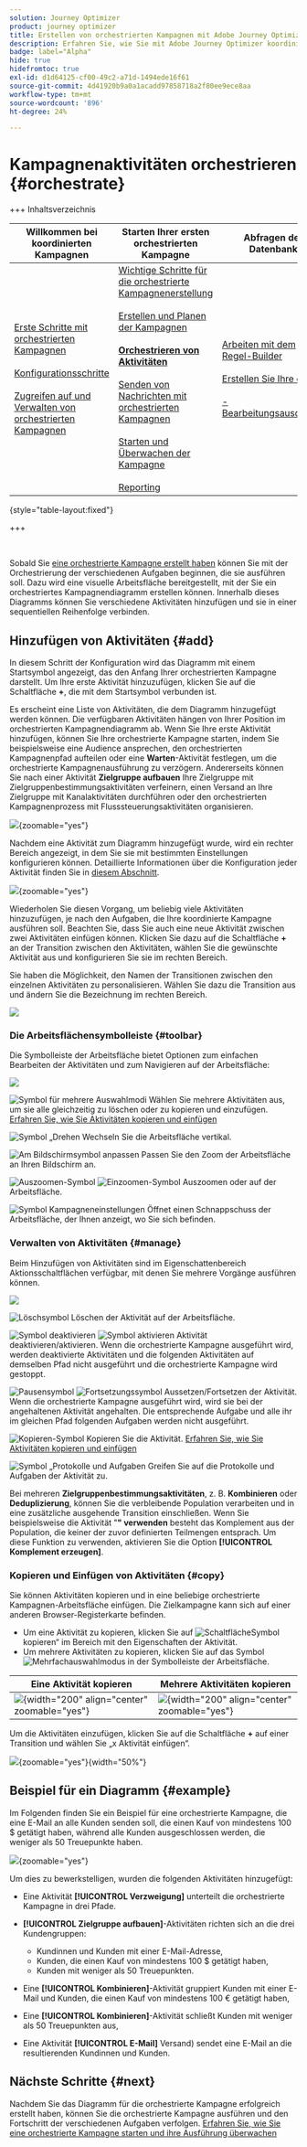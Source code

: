 ```yaml
---
solution: Journey Optimizer
product: journey optimizer
title: Erstellen von orchestrierten Kampagnen mit Adobe Journey Optimizer
description: Erfahren Sie, wie Sie mit Adobe Journey Optimizer koordinierte Kampagnen erstellen
badge: label="Alpha"
hide: true
hidefromtoc: true
exl-id: d1d64125-cf00-49c2-a71d-1494ede16f61
source-git-commit: 4d41920b9a0a1acadd97858718a2f80ee9ece8aa
workflow-type: tm+mt
source-wordcount: '896'
ht-degree: 24%

---
```


# Kampagnenaktivitäten orchestrieren {#orchestrate}

+++ Inhaltsverzeichnis

| Willkommen bei koordinierten Kampagnen | Starten Ihrer ersten orchestrierten Kampagne | Abfragen der Datenbank | Aktivitäten für orchestrierte Kampagnen |
|---|---|---|---|
| [Erste Schritte mit orchestrierten Kampagnen](gs-orchestrated-campaigns.md)<br/><br/>[Konfigurationsschritte](configuration-steps.md)<br/><br/>[Zugreifen auf und Verwalten von orchestrierten Kampagnen](access-manage-orchestrated-campaigns.md) | [Wichtige Schritte für die orchestrierte Kampagnenerstellung](gs-campaign-creation.md)<br/><br/>[Erstellen und Planen der Kampagnen](create-orchestrated-campaign.md)<br/><br/><b>[Orchestrieren von Aktivitäten](orchestrate-activities.md)</b><br/><br/>[ Senden von Nachrichten mit orchestrierten Kampagnen](send-messages.md)<br/><br/>[Starten und Überwachen der Kampagne](start-monitor-campaigns.md)<br/><br/>[Reporting](reporting-campaigns.md) | [Arbeiten mit dem Regel-Builder](orchestrated-rule-builder.md)<br/><br/>[Erstellen Sie Ihre ersten ](build-query.md)<br/><br/>[-Bearbeitungsausdrücke](edit-expressions.md) | [Erste Schritte mit Aktivitäten](activities/about-activities.md)<br/><br/>Aktivitäten:<br/>[Und-Verknüpfung](activities/and-join.md) - [Zielgruppe aufbauen](activities/build-audience.md) - [Dimensionsänderung](activities/change-dimension.md) - [Kombinieren](activities/combine.md) - [Deduplizierung](activities/enrichment.md) - [Verzweigung](activities/fork.md) - [Abstimmung](activities/reconciliation.md) - [Aufspaltung](activities/split.md) [&#128279;](activities/wait.md) Warten[&#128279;](activities/deduplication.md)  |

{style="table-layout:fixed"}

+++

<br/>

Sobald Sie [eine orchestrierte Kampagne erstellt haben](gs-campaign-creation.md) können Sie mit der Orchestrierung der verschiedenen Aufgaben beginnen, die sie ausführen soll. Dazu wird eine visuelle Arbeitsfläche bereitgestellt, mit der Sie ein orchestriertes Kampagnendiagramm erstellen können. Innerhalb dieses Diagramms können Sie verschiedene Aktivitäten hinzufügen und sie in einer sequentiellen Reihenfolge verbinden.

## Hinzufügen von Aktivitäten {#add}

In diesem Schritt der Konfiguration wird das Diagramm mit einem Startsymbol angezeigt, das den Anfang Ihrer orchestrierten Kampagne darstellt. Um Ihre erste Aktivität hinzuzufügen, klicken Sie auf die Schaltfläche **+**, die mit dem Startsymbol verbunden ist.

Es erscheint eine Liste von Aktivitäten, die dem Diagramm hinzugefügt werden können. Die verfügbaren Aktivitäten hängen von Ihrer Position im orchestrierten Kampagnendiagramm ab. Wenn Sie Ihre erste Aktivität hinzufügen, können Sie Ihre orchestrierte Kampagne starten, indem Sie beispielsweise eine Audience ansprechen, den orchestrierten Kampagnenpfad aufteilen oder eine **Warten**-Aktivität festlegen, um die orchestrierte Kampagnenausführung zu verzögern. Andererseits können Sie nach einer Aktivität **Zielgruppe aufbauen** Ihre Zielgruppe mit Zielgruppenbestimmungsaktivitäten verfeinern, einen Versand an Ihre Zielgruppe mit Kanalaktivitäten durchführen oder den orchestrierten Kampagnenprozess mit Flusssteuerungsaktivitäten organisieren.

![](assets/orchestrated-start.png){zoomable="yes"}

Nachdem eine Aktivität zum Diagramm hinzugefügt wurde, wird ein rechter Bereich angezeigt, in dem Sie sie mit bestimmten Einstellungen konfigurieren können. Detaillierte Informationen über die Konfiguration jeder Aktivität finden Sie in [diesem Abschnitt](activities/about-activities.md).

![](assets/orchestrated-configure-activities.png){zoomable="yes"}

Wiederholen Sie diesen Vorgang, um beliebig viele Aktivitäten hinzuzufügen, je nach den Aufgaben, die Ihre koordinierte Kampagne ausführen soll. Beachten Sie, dass Sie auch eine neue Aktivität zwischen zwei Aktivitäten einfügen können. Klicken Sie dazu auf die Schaltfläche **+** an der Transition zwischen den Aktivitäten, wählen Sie die gewünschte Aktivität aus und konfigurieren Sie sie im rechten Bereich.

Sie haben die Möglichkeit, den Namen der Transitionen zwischen den einzelnen Aktivitäten zu personalisieren. Wählen Sie dazu die Transition aus und ändern Sie die Bezeichnung im rechten Bereich.

![](assets/canvas-transition.png)

### Die Arbeitsflächensymbolleiste {#toolbar}

Die Symbolleiste der Arbeitsfläche bietet Optionen zum einfachen Bearbeiten der Aktivitäten und zum Navigieren auf der Arbeitsfläche:

![](assets/orchestrated-toolbar.png)

![Symbol für mehrere Auswahlmodi](assets/do-not-localize/canvas-multiple.svg) Wählen Sie mehrere Aktivitäten aus, um sie alle gleichzeitig zu löschen oder zu kopieren und einzufügen. [Erfahren Sie, wie Sie Aktivitäten kopieren und einfügen](#copy)

![Symbol „Drehen](assets/do-not-localize/canvas-rotate.svg) Wechseln Sie die Arbeitsfläche vertikal.

![Am Bildschirmsymbol anpassen](assets/do-not-localize/canvas-fit.svg) Passen Sie den Zoom der Arbeitsfläche an Ihren Bildschirm an.

![Auszoomen-Symbol](assets/do-not-localize/canvas-zoomout.svg) ![Einzoomen-Symbol](assets/do-not-localize/canvas-zoomin.svg) Auszoomen oder auf der Arbeitsfläche.

![Symbol Kampagneneinstellungen](assets/do-not-localize/canvas-map.svg) Öffnet einen Schnappschuss der Arbeitsfläche, der Ihnen anzeigt, wo Sie sich befinden.

### Verwalten von Aktivitäten {#manage}

Beim Hinzufügen von Aktivitäten sind im Eigenschattenbereich Aktionsschaltflächen verfügbar, mit denen Sie mehrere Vorgänge ausführen können. 

![](assets/activity-action.png)

![Löschsymbol](assets/do-not-localize/activity-delete.svg) Löschen der Aktivität auf der Arbeitsfläche.

![Symbol deaktivieren](assets/do-not-localize/activity-disable.svg) ![Symbol aktivieren](assets/do-not-localize/activity-enable.svg) Aktivität deaktivieren/aktivieren. Wenn die orchestrierte Kampagne ausgeführt wird, werden deaktivierte Aktivitäten und die folgenden Aktivitäten auf demselben Pfad nicht ausgeführt und die orchestrierte Kampagne wird gestoppt.

![Pausensymbol](assets/do-not-localize/activity-pause.svg) ![Fortsetzungssymbol](assets/do-not-localize/activity-resume.svg) Aussetzen/Fortsetzen der Aktivität. Wenn die orchestrierte Kampagne ausgeführt wird, wird sie bei der angehaltenen Aktivität angehalten. Die entsprechende Aufgabe und alle ihr im gleichen Pfad folgenden Aufgaben werden nicht ausgeführt.

![Kopieren-Symbol](assets/do-not-localize/activity-copy.svg) Kopieren Sie die Aktivität. [Erfahren Sie, wie Sie Aktivitäten kopieren und einfügen](#copy)

![Symbol „Protokolle und Aufgaben](assets/do-not-localize/activity-logs.svg) Greifen Sie auf die Protokolle und Aufgaben der Aktivität zu.

Bei mehreren **Zielgruppenbestimmungsaktivitäten**, z. B. **Kombinieren** oder **Deduplizierung**, können Sie die verbleibende Population verarbeiten und in eine zusätzliche ausgehende Transition einschließen. Wenn Sie beispielsweise die Aktivität &quot;**&quot; verwenden** besteht das Komplement aus der Population, die keiner der zuvor definierten Teilmengen entsprach. Um diese Funktion zu verwenden, aktivieren Sie die Option **[!UICONTROL Komplement erzeugen]**.

### Kopieren und Einfügen von Aktivitäten {#copy}

Sie können Aktivitäten kopieren und in eine beliebige orchestrierte Kampagnen-Arbeitsfläche einfügen. Die Zielkampagne kann sich auf einer anderen Browser-Registerkarte befinden.

* Um eine Aktivität zu kopieren, klicken Sie auf ![ Schaltfläche ](assets/do-not-localize/activity-copy.svg)Symbol kopieren“ im Bereich mit den Eigenschaften der Aktivität.
* Um mehrere Aktivitäten zu kopieren, klicken Sie auf das Symbol ![Mehrfachauswahlmodus](assets/do-not-localize/canvas-multiple.svg) in der Symbolleiste der Arbeitsfläche.

| Eine Aktivität kopieren | Mehrere Aktivitäten kopieren |
|  ---  |  ---  |
| ![](assets/orchestrated-copy-1.png){width="200" align="center" zoomable="yes"} | ![](assets/orchestrated-copy-2.png){width="200" align="center" zoomable="yes"} |

Um die Aktivitäten einzufügen, klicken Sie auf die Schaltfläche **+** auf einer Transition und wählen Sie „x Aktivität einfügen“.

![](assets/orchestrated-copy-3.png){zoomable="yes"}{width="50%"}

## Beispiel für ein Diagramm {#example}

Im Folgenden finden Sie ein Beispiel für eine orchestrierte Kampagne, die eine E-Mail an alle Kunden senden soll, die einen Kauf von mindestens 100 $ getätigt haben, während alle Kunden ausgeschlossen werden, die weniger als 50 Treuepunkte haben.

![](assets/canvas-example-diagram.png){zoomable="yes"}

Um dies zu bewerkstelligen, wurden die folgenden Aktivitäten hinzugefügt:

* Eine Aktivität **[!UICONTROL Verzweigung]** unterteilt die orchestrierte Kampagne in drei Pfade.
* **[!UICONTROL Zielgruppe aufbauen]**-Aktivitäten richten sich an die drei Kundengruppen:

   * Kundinnen und Kunden mit einer E-Mail-Adresse,
   * Kunden, die einen Kauf von mindestens 100 $ getätigt haben,
   * Kunden mit weniger als 50 Treuepunkten.

* Eine **[!UICONTROL Kombinieren]**-Aktivität gruppiert Kunden mit einer E-Mail und Kunden, die einen Kauf von mindestens 100 € getätigt haben,
* Eine **[!UICONTROL Kombinieren]**-Aktivität schließt Kunden mit weniger als 50 Treuepunkten aus,
* Eine Aktivität **[!UICONTROL E-Mail]** Versand) sendet eine E-Mail an die resultierenden Kundinnen und Kunden.

## Nächste Schritte {#next}

Nachdem Sie das Diagramm für die orchestrierte Kampagne erfolgreich erstellt haben, können Sie die orchestrierte Kampagne ausführen und den Fortschritt der verschiedenen Aufgaben verfolgen. [Erfahren Sie, wie Sie eine orchestrierte Kampagne starten und ihre Ausführung überwachen](start-monitor-campaigns.md)
